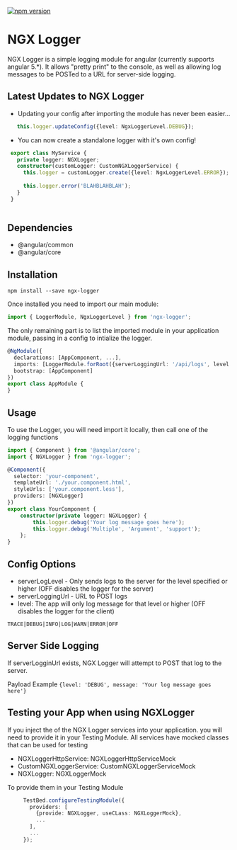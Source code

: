 [![npm version](https://badge.fury.io/js/ngx-logger.svg)](https://www.npmjs.com/package/ngx-logger)

# NGX Logger

NGX Logger is a simple logging module for angular (currently supports angular 5.*). It allows "pretty print" to the console, as well as allowing log messages to be POSTed to a URL for server-side logging.


## Latest Updates to NGX Logger

 * Updating your config after importing the module has never been easier...
 ```typescript
    this.logger.updateConfig({level: NgxLoggerLevel.DEBUG});
```
 * You can now create a standalone logger with it's own config! 
 ```typescript
  export class MyService {
    private logger: NGXLogger;
    constructor(customLogger: CustomNGXLoggerService) {
      this.logger = customLogger.create({level: NgxLoggerLevel.ERROR});
    
      this.logger.error('BLAHBLAHBLAH');
    }
  }
    
```
 
 
## Dependencies
 * @angular/common
 * @angular/core

## Installation
```shell
npm install --save ngx-logger
```

Once installed you need to import our main module:
```typescript
import { LoggerModule, NgxLoggerLevel } from 'ngx-logger';
```

The only remaining part is to list the imported module in your application module, passing in a config to intialize the logger.

```typescript
@NgModule({
  declarations: [AppComponent, ...],
  imports: [LoggerModule.forRoot({serverLoggingUrl: '/api/logs', level: NgxLoggerLevel.DEBUG, serverLogLevel: NgxLoggerLevel.ERROR}), ...],
  bootstrap: [AppComponent]
})
export class AppModule {
}
```

## Usage

To use the Logger, you will need import it locally, then call one of the logging functions

```typescript
import { Component } from '@angular/core';
import { NGXLogger } from 'ngx-logger';

@Component({
  selector: 'your-component',
  templateUrl: './your.component.html',
  styleUrls: ['your.component.less'],
  providers: [NGXLogger]
})
export class YourComponent {
    constructor(private logger: NGXLogger) {
        this.logger.debug('Your log message goes here');
        this.logger.debug('Multiple', 'Argument', 'support');
    };
}

```


## Config Options
 * serverLogLevel - Only sends logs to the server for the level specified or higher (OFF disables the logger for the server)
 * serverLoggingUrl - URL to POST logs
 * level: The app will only log message for that level or higher (OFF disables the logger for the client)
```
TRACE|DEBUG|INFO|LOG|WARN|ERROR|OFF
```


## Server Side Logging

If serverLogginUrl exists, NGX Logger will attempt to POST that log to the server.

Payload Example
```{level: 'DEBUG', message: 'Your log message goes here'}```


## Testing your App when using NGXLogger
If you inject the of the NGX Logger services into your application. you will need to provide it in your Testing Module.
All services have mocked classes that can be used for testing

* NGXLoggerHttpService: NGXLoggerHttpServiceMock
* CustomNGXLoggerService: CustomNGXLoggerServiceMock
* NGXLogger: NGXLoggerMock


To provide them in your Testing Module
```typescript
     TestBed.configureTestingModule({
       providers: [
         {provide: NGXLogger, useCLass: NGXLoggerMock},
         ...
       ],
       ...
     });
```